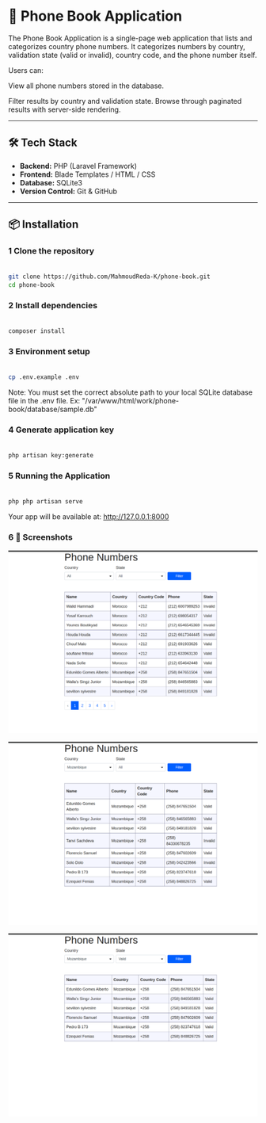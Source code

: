 # 📱 Phone Book Application

The Phone Book Application is a single-page web application that lists and categorizes country phone numbers.
It categorizes numbers by country, validation state (valid or invalid), country code, and the phone number itself.

Users can:

View all phone numbers stored in the database.

Filter results by country and validation state.
Browse through paginated results with server-side rendering.

---

## 🛠 Tech Stack

- **Backend:** PHP (Laravel Framework)
- **Frontend:** Blade Templates / HTML / CSS
- **Database:** SQLite3
- **Version Control:** Git & GitHub

---

## 📦 Installation

### 1 Clone the repository
```bash

git clone https://github.com/MahmoudReda-K/phone-book.git
cd phone-book

```

### 2 Install dependencies
```bash

composer install
````
### 3 Environment setup
```bash

cp .env.example .env
```
Note: You must set the correct absolute path to your local SQLite database file in the .env file.
Ex: "/var/www/html/work/phone-book/database/sample.db"


### 4 Generate application key
```bash

php artisan key:generate
```

### 5  Running the Application
```bash

php php artisan serve

```

Your app will be available at:
http://127.0.0.1:8000

### 6  📸 Screenshots

![img.png](img.png)

![img_1.png](img_1.png)

![img_2.png](img_2.png)
